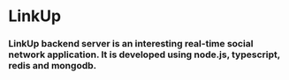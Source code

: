 # LinkUp

 ### LinkUp backend server is an interesting real-time social network application. It is developed using node.js, typescript, redis and mongodb.
